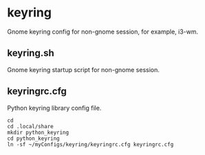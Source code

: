 keyring
=======

Gnome keyring config for non-gnome session, for example, i3-wm.

keyring.sh
----------

Gnome keyring startup script for non-gnome session.

keyringrc.cfg
-------------

Python keyring library config file.
```
cd
cd .local/share
mkdir python_keyring
cd python_keyring
ln -sf ~/myConfigs/keyring/keyringrc.cfg keyringrc.cfg
```
